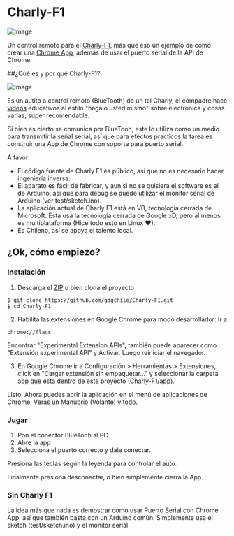 Charly-F1
=========

![Image](https://raw.githubusercontent.com/gdgchile/Charly-F1/master/screen.png)

Un control remoto para el [Charly-F1](http://www.charlylabs.cl/charly-labs/charly-f1-version1-1-autito-control-remoto-bluetooth-con-arduino-y-avr/),
más que eso un ejemplo de cómo crear una [Chrome App](https://developer.chrome.com/apps/about_apps),
además de usar el puerto serial de la API de Chrome.

##¿Qué es y por qué Charly-F1?

![Image](http://www.charlylabs.cl/wp-content/uploads/2013/09/f1-cap-300x160.jpg)

Es un autito a control remoto (BlueTooth) de un tal Charly, el compadre hace [videos](https://www.youtube.com/user/charlylabs)
educativos al estilo "hagalo usted mismo" sobre electrónica y cosas varias, super recomendable.

Si bien es cierto se comunica por BlueTooh, este lo utiliza como un medio para transmitir la señal
serial, así que para efectos practicos la tarea es construir una App de Chrome con soporte para
puerto serial.

A favor:
* El código fuente de Charly F1 es público, así que no es necesario hacer ingeniería inversa.
* El aparato es fácil de fabricar, y aun si no se quisiera el software es el de Arduino, así que para
debug se puede utilizar el monitor serial de Arduino (ver test/sketch.ino).
* La aplicación actual de Charly F1 está en VB, tecnología cerrada de Microsoft. Esta usa la tecnología
cerrada de Google xD, pero al menos es multiplataforma (Hice todo esto en Linux ♥).
* Es Chileno, así se apoya el talento local.

## ¿Ok, cómo empiezo?

### Instalación

1. Descarga el [ZIP](https://github.com/gdgchile/Charly-F1/archive/master.zip) o bien clona el proyecto
```
$ git clone https://github.com/gdgchile/Charly-F1.git
$ cd Charly-F1
```
2. Habilita las extensiones en Google Chrome para modo desarrollador:
Ir a
```
chrome://flags
```
Encontrar "Experimental Extension APIs", también puede aparecer como "Extensión experimental API" y Activar. Luego reiniciar el navegador.

3. En Google Chrome ir a Configuración > Herramientas > Extensiones, click en "Cargar extensión sin empaquetar..." y
seleccionar la carpeta app que está dentro de este proyecto (Charly-F1/app).

Listo! Ahora puedes abrir la aplicación en el menú de aplicaciones de Chrome, Verás un Manubrio (Volante) y todo.

### Jugar

1. Pon el conector BlueTooh al PC
2. Abre la app
3. Selecciona el puerto correcto y dale conectar.

Presiona las teclas según la leyenda para controlar el auto.

Finalmente presiona desconectar, o bien simplemente cierra la App.

### Sin Charly F1

La idea más que nada es demostrar como usar Puerto Serial con Chrome App, así que también basta
con un Arduino común. Simplemente usa el sketch (test/sketch.ino) y el monitor serial


